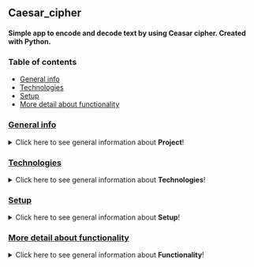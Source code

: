 ## Caesar_cipher
#### Simple app to encode and decode text by using Ceasar cipher. Created with Python.
### Table of contents
* [General info](#general-info)
* [Technologies](#technologies)
* [Setup](#setup)
* [More detail about functionality](#more-detail-about-functionality)

### [General info](#general-info)
<details>
<summary>Click here to see general information about <b>Project</b>!</summary>

The application was created for a practice purposes. In the project was used the project patterns: Facade, FactoryMethod and AbstractFactory. The app functionality was tested by the pytest library. Style and compatibility with PEP8 rules was checked and corrected by the PEP8 Black library. The usage of the application was designed from the Menu level. The console-menu package was used to create the Menu.
</details>

### [Technologies](#technologies)
<details>
<summary>Click here to see general information about <b>Technologies</b>!</summary>

Project is created with:
<ul>
<li>Python</li>
<li>consolemenu</li>
<li>abc</li>
<li>typing</li>
<li>dataclasses</li>
<li>unitest</li>
<li>pytest</li>
<li>json</li>
</ul>
</details>

### [Setup](#setup)
<details>
<summary>Click here to see general information about <b>Setup</b>!</summary>
<ul>

To run this app:
<li>Clone the repository</li>

```git clone https://github.com/wszemart/caesar_cipher```
<li>Install <i>console-menu</i> and <i>pytest</i> packages</li> 
<li>In the terminal go to directory with repository and run this command 

``` python main.py ```</li>
</ul>
</details>

### [More detail about functionality](#more-detail-about-functionality)
<details>
<summary>Click here to see general information about <b>Functionality</b>!</summary>

The application has the Menu and the Submenu. From the Menu level are supported such functionalities as:
<ul>
<li>choosing type of the action to execute (encrypt/decrypt)</li>
<li>loading data from a file</li>
<li>going to the Submenu (Memory Buffer Menu)</li>
<li>exiting the application</li>
</ul>
While the program is running, the inserted and loaded data are stored in the list (Memory Buffer functionality). What allows after going to the Submenu to:
<ul>
<li>displaying the stored data (Show Buffer)</li>
<li>memory cleaning (CLear Buffer)</li>
<li>removing singular items from the memory (Delete position from Memory Buffer)</li>
<li>saving data as a file in json form (Save Buffer to file)</li>
<li>going back to the main Menu</li>
</ul>
</details>
